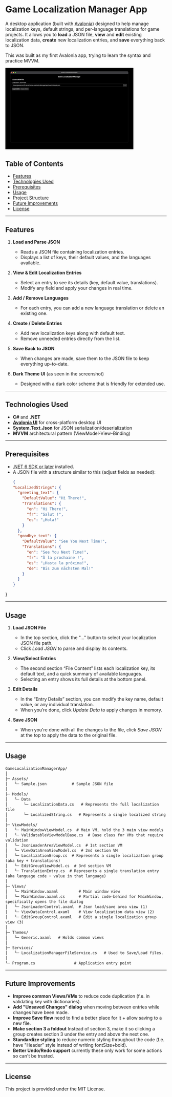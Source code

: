 # Game Localization Manager App

A desktop application (built with [Avalonia](https://avaloniaui.net/)) designed to help manage localization keys, default strings, and per-language translations for game projects. 
It allows you to **load** a JSON file, **view** and **edit** existing localization data, **create** new localization entries, and **save** everything back to JSON.

This was built as my first Avalonia app, trying to learn the syntax and practice MVVM.


<img src="./Assets/DemoGif/AppScreens.gif" alt="Game Localization Manager UI" width="400"/>

## Table of Contents
- [Features](#features)
- [Technologies Used](#technologies-used)
- [Prerequisites](#prerequisites)
- [Usage](#usage)
- [Project Structure](#project-structure)
- [Future Improvements](#future-improvements)
- [License](#license)

---

## Features
1. **Load and Parse JSON**
    - Reads a JSON file containing localization entries.
    - Displays a list of keys, their default values, and the languages available.

2. **View & Edit Localization Entries**
    - Select an entry to see its details (key, default value, translations).
    - Modify any field and apply your changes in real time.

3. **Add / Remove Languages**
    - For each entry, you can add a new language translation or delete an existing one.

4. **Create / Delete Entries**
    - Add new localization keys along with default text.
    - Remove unneeded entries directly from the list.

5. **Save Back to JSON**
    - When changes are made, save them to the JSON file to keep everything up-to-date.

6. **Dark Theme UI** (as seen in the screenshot)
    - Designed with a dark color scheme that is friendly for extended use.

---

## Technologies Used
- **C#** and **.NET**
- **[Avalonia UI](https://avaloniaui.net/)** for cross-platform desktop UI
- **System.Text.Json** for JSON serialization/deserialization
- **MVVM** architectural pattern (ViewModel-View-Binding)

---

## Prerequisites
- [.NET 6 SDK or later](https://dotnet.microsoft.com/en-us/download) installed.
- A JSON file with a structure similar to this (adjust fields as needed):
  ```json
  {
  "LocalizedStrings": {
    "greeting_text": {
      "DefaultValue": "Hi There!",
      "Translations": {
        "en": "Hi There!",
        "fr": "Salut !",
        "es": "¡Hola!"
      }
    },
    "goodbye_text": {
      "DefaultValue": "See You Next Time!",
      "Translations": {
        "en": "See You Next Time!",
        "fr": "À la prochaine !",
        "es": "¡Hasta la próxima!",
        "de": "Bis zum nächsten Mal!"
      }
    }
  }
}

---

## Usage
1. **Load JSON File**
   - In the top section, click the "..." button to select your localization JSON file path.
   - Click *Load JSON* to parse and display its contents.

2. **View/Select Entries**
   - The second section “File Content” lists each localization key, its default text, and a quick summary of available languages.
   - Selecting an entry shows its full details at the bottom panel.

3. **Edit Details**
   - In the “Entry Details” section, you can modify the key name, default value, or any individual translation.
   - When you’re done, click *Update Data* to apply changes in memory.

4. **Save JSON**
   - When you're done with all the changes to the file, click *Save JSON* at the top to apply the data to the original file.

---

## Usage
```
GameLocalizationManagerApp/
│
├─ Assets/
│   └─ Sample.json           # Sample JSON file
│
├─ Models/
│   └─ Data
│       └─ LocalizationData.cs   # Represents the full localization file
│       └─ LocalizedString.cs   # Represents a single localized string
│
├─ ViewModels/
│   └─ MainWindowViewModel.cs  # Main VM, hold the 3 main view models
│   └─ ValidatableViewModelBase.cs  # Base class for VMs that require validation
│   └─ JsonLoaderAreaViewModel.cs  # 1st section VM
│   └─ ViewDataAreaViewModel.cs  # 2nd section VM
│   └─ LocalizationGroup.cs  # Represents a single localization group (aka key + translations)
│   └─ EditGroupViewModel.cs  # 3rd section VM
│   └─ TranslationEntry.cs  # Represents a single translation entry (aka language code + value in that language)
│
├─ Views/
│   └─ MainWindow.axaml         # Main window view
│   └─ MainWindow.axaml.cs      # Partial code-behind for MainWindow, specifically opens the file dialog
│   └─ JsonLoaderControl.axaml  # Json load/save area view (1)
│   └─ ViewDataControl.axaml    # View localization data view (2)
│   └─ EditGroupControl.axaml   # Edit a single localization group view (3)
│
├─ Themes/
│   └─ Generic.axaml   # Holds common views
│
├─ Services/
│   └─ LocalizationManagerFileService.cs   # Used to Save/Load files.
│
└─ Program.cs                 # Application entry point
```

---

## Future Improvements
- **Improve common Views/VMs** to reduce code duplication (f.e. in validating key with dictionaries).
- **Add "Unsaved Changes" dialog** when moving between entries while changes have been made.
- **Improve Save flow** need to find a better place for it + allow saving to a new file.
- **Make section 3 a foldout** Instead of section 3, make it so clicking a group creates section 3 under the entry and above the next one.
- **Standardize styling** to reduce numeric styling throughout the code (f.e. have "Header" style instead of writing fontSize+bold).
- **Better Undo/Redo support** currently these only work for some actions so can't be trusted.

---

## License
This project is provided under the MIT License.
